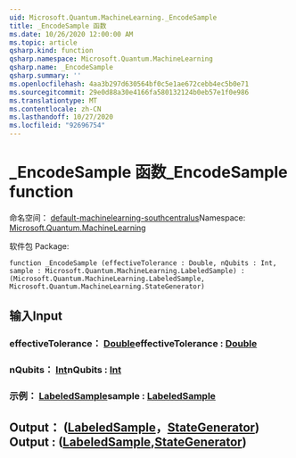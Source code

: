 ```yaml
---
uid: Microsoft.Quantum.MachineLearning._EncodeSample
title: _EncodeSample 函数
ms.date: 10/26/2020 12:00:00 AM
ms.topic: article
qsharp.kind: function
qsharp.namespace: Microsoft.Quantum.MachineLearning
qsharp.name: _EncodeSample
qsharp.summary: ''
ms.openlocfilehash: 4aa3b297d630564bf0c5e1ae672cebb4ec5b0e71
ms.sourcegitcommit: 29e0d88a30e4166fa580132124b0eb57e1f0e986
ms.translationtype: MT
ms.contentlocale: zh-CN
ms.lasthandoff: 10/27/2020
ms.locfileid: "92696754"
---
```

# <a name="_encodesample-function"></a><span data-ttu-id="c3225-102">_EncodeSample 函数</span><span class="sxs-lookup"><span data-stu-id="c3225-102">_EncodeSample function</span></span>

<span data-ttu-id="c3225-103">命名空间： [default-machinelearning-southcentralus](xref:Microsoft.Quantum.MachineLearning)</span><span class="sxs-lookup"><span data-stu-id="c3225-103">Namespace: [Microsoft.Quantum.MachineLearning](xref:Microsoft.Quantum.MachineLearning)</span></span>

<span data-ttu-id="c3225-104">软件包 [](https://nuget.org/packages/)</span><span class="sxs-lookup"><span data-stu-id="c3225-104">Package: [](https://nuget.org/packages/)</span></span>




```qsharp
function _EncodeSample (effectiveTolerance : Double, nQubits : Int, sample : Microsoft.Quantum.MachineLearning.LabeledSample) : (Microsoft.Quantum.MachineLearning.LabeledSample, Microsoft.Quantum.MachineLearning.StateGenerator)
```


## <a name="input"></a><span data-ttu-id="c3225-105">输入</span><span class="sxs-lookup"><span data-stu-id="c3225-105">Input</span></span>

### <a name="effectivetolerance--double"></a><span data-ttu-id="c3225-106">effectiveTolerance： [Double](xref:microsoft.quantum.lang-ref.double)</span><span class="sxs-lookup"><span data-stu-id="c3225-106">effectiveTolerance : [Double](xref:microsoft.quantum.lang-ref.double)</span></span>




### <a name="nqubits--int"></a><span data-ttu-id="c3225-107">nQubits： [Int](xref:microsoft.quantum.lang-ref.int)</span><span class="sxs-lookup"><span data-stu-id="c3225-107">nQubits : [Int](xref:microsoft.quantum.lang-ref.int)</span></span>




### <a name="sample--labeledsample"></a><span data-ttu-id="c3225-108">示例： [LabeledSample](xref:Microsoft.Quantum.MachineLearning.LabeledSample)</span><span class="sxs-lookup"><span data-stu-id="c3225-108">sample : [LabeledSample](xref:Microsoft.Quantum.MachineLearning.LabeledSample)</span></span>





## <a name="output--labeledsamplestategenerator"></a><span data-ttu-id="c3225-109">Output： ([LabeledSample](xref:Microsoft.Quantum.MachineLearning.LabeledSample)，[StateGenerator](xref:Microsoft.Quantum.MachineLearning.StateGenerator)) </span><span class="sxs-lookup"><span data-stu-id="c3225-109">Output : ([LabeledSample](xref:Microsoft.Quantum.MachineLearning.LabeledSample),[StateGenerator](xref:Microsoft.Quantum.MachineLearning.StateGenerator))</span></span>

